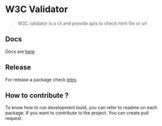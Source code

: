 # W3C Validator

> W3C validator is a cli and provide apis to check html file or url

## Docs

Docs are [here](https://jokay03j-v2.github.io/w3c-validator/)

## Release

For release a package check [intro](https://github.com/changesets/changesets/blob/main/docs/intro-to-using-changesets.md).

## How to contribute ?

To know how to run development build, you can refer to readme on each package.
If you want to contribute to the project. You can create pull request.
